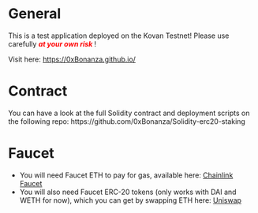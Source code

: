 <h1>General</h1>
<p>This is a test application deployed on the Kovan Testnet! Please use carefully <em><span style="color: #ff0000;"><strong>at your own risk </strong></span></em>!</p>
<p>Visit here:&nbsp;<a href="https://0xBonanza.github.io/">https://0xBonanza.github.io/</a></p>
<h1>Contract</h1>
<p>You can have a look at the full Solidity contract and deployment scripts on the following repo: https://github.com/0xBonanza/Solidity-erc20-staking</p>
<h1>Faucet&nbsp;</h1>
<ul>
<li>You will need Faucet ETH to pay for gas, available here: <a href="https://faucets.chain.link/">Chainlink Faucet</a></li>
<li>You will also need Faucet ERC-20 tokens (only works with DAI and WETH for now), which you can get by swapping ETH here:&nbsp;<a href="https://app.uniswap.org/#/swap?chain=kovan">Uniswap</a></li>
</ul>
<p>&nbsp;</p>
